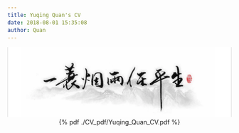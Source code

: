```yaml
---
title: Yuqing Quan's CV
date: 2018-08-01 15:35:08
author: Quan
---
```

<div align=center>

![](/avatar/cv.jpg)
{% pdf ./CV_pdf/Yuqing_Quan_CV.pdf %}
